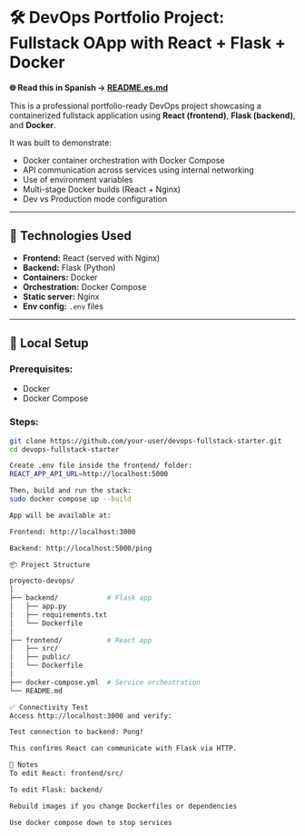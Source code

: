 # 🛠 DevOps Portfolio Project: Fullstack OApp with React + Flask + Docker

**🌐 Read this in Spanish → [README.es.md](README.es.md)**

This is a professional portfolio-ready DevOps project showcasing a containerized fullstack application using **React (frontend)**, **Flask (backend)**, and **Docker**.

It was built to demonstrate:
- Docker container orchestration with Docker Compose
- API communication across services using internal networking
- Use of environment variables
- Multi-stage Docker builds (React + Nginx)
- Dev vs Production mode configuration

---

## 🧰 Technologies Used

- **Frontend:** React (served with Nginx)
- **Backend:** Flask (Python)
- **Containers:** Docker
- **Orchestration:** Docker Compose
- **Static server:** Nginx
- **Env config:** `.env` files

---

## 🚀 Local Setup

### Prerequisites:
- Docker
- Docker Compose

### Steps:

```bash
git clone https://github.com/your-user/devops-fullstack-starter.git
cd devops-fullstack-starter

Create .env file inside the frontend/ folder:
REACT_APP_API_URL=http://localhost:5000

Then, build and run the stack:
sudo docker compose up --build

App will be available at:

Frontend: http://localhost:3000

Backend: http://localhost:5000/ping

📦 Project Structure

proyecto-devops/
│
├── backend/            # Flask app
│   ├── app.py
│   ├── requirements.txt
│   └── Dockerfile
│
├── frontend/           # React app
│   ├── src/
│   ├── public/
│   └── Dockerfile
│
├── docker-compose.yml  # Service orchestration
└── README.md

✅ Connectivity Test
Access http://localhost:3000 and verify:

Test connection to backend: Pong!

This confirms React can communicate with Flask via HTTP.

🧠 Notes
To edit React: frontend/src/

To edit Flask: backend/

Rebuild images if you change Dockerfiles or dependencies

Use docker compose down to stop services
